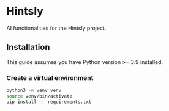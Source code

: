 # Hintsly

AI functionalities for the Hintsly project.

## Installation

This guide assumes you have Python version >= 3.9 installed.

### Create a virtual environment

```bash
python3 -m venv venv
source venv/bin/activate
pip install -r requirements.txt
```
